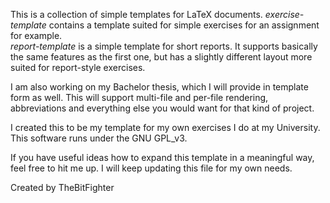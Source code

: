 This is a collection of simple templates for LaTeX documents.
*exercise-template* contains a template suited for simple exercises for an assignment for example.<br>
*report-template* is a simple template for short reports. It supports basically the same features as the first one, but has a slightly different layout more suited for report-style exercises.

I am also working on my Bachelor thesis, which I will provide in template form as well. This will support multi-file and per-file rendering, abbreviations and everything else you would want for that kind of project.

I created this to be my template for my own exercises I do at my University.
This software runs under the GNU GPL_v3.

If you have useful ideas how to expand this template in a meaningful way, feel free to hit me up.
I will keep updating this file for my own needs.

Created by TheBitFighter
